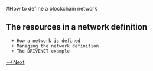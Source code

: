 #How to define a blockchain network

##  The resources in a network definition

      + How a network is defined
      + Managing the network definition
      + The DRIVENET example

[-->Next](./OrganizationsinaNetwork.md)
